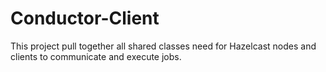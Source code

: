 Conductor-Client
=======================

This project pull together all shared classes need for Hazelcast nodes and clients to communicate and execute jobs.
